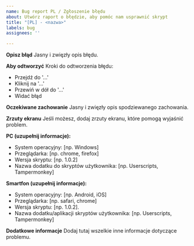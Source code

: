 ```yaml
---
name: Bug report PL / Zgłoszenie błędu
about: Utwórz raport o błędzie, aby pomóc nam usprawnić skrypt
title: "[PL] - <nazwa>"
labels: bug
assignees: ''

---
```


**Opisz błąd**
Jasny i zwięzły opis błędu.

**Aby odtworzyć**
Kroki do odtworzenia błędu:
 - Przejdź do '...'
 - Kliknij na '...'
 - Przewiń w dół do '...'
 - Widać błąd

**Oczekiwane zachowanie**
Jasny i zwięzły opis spodziewanego zachowania.

**Zrzuty ekranu**
Jeśli możesz, dodaj zrzuty ekranu, które pomogą wyjaśnić problem.

**PC (uzupełnij informacje):**
 - System operacyjny: [np. Windows]
 - Przeglądarka: [np. chrome, firefox]
 - Wersja skryptu: [np. 1.0.2]
 - Nazwa dodatku do skryptów użytkownika: [np. Userscripts, Tampermonkey]

**Smartfon (uzupełnij informacje):**
 - System operacyjny: [np. Android, iOS]
 - Przeglądarka: [np. safari, chrome]
 - Wersja skryptu: [np. 1.0.2].
 - Nazwa dodatku/aplikacji skryptów użytkownika: [np. Userscripts, Tampermonkey]

**Dodatkowe informacje**
Dodaj tutaj wszelkie inne informacje dotyczące problemu.
